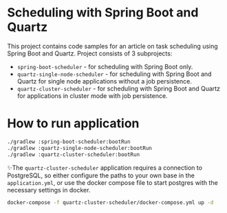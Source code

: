 # Scheduling with Spring Boot and Quartz
This project contains code samples for an article on task scheduling using Spring Boot and Quartz.
Project consists of 3 subprojects:
- `spring-boot-scheduler` - for scheduling with Spring Boot only.
- `quartz-single-node-scheduler` - for scheduling with Spring Boot and Quartz for single node applications without a job persistence.
- `quartz-cluster-scheduler` - for scheduling with Spring Boot and Quartz for applications in cluster mode with job persistence.

# How to run application
```bash
./gradlew :spring-boot-scheduler:bootRun
./gradlew :quartz-single-node-scheduler:bootRun
./gradlew :quartz-cluster-scheduler:bootRun
```

✨The `quartz-cluster-scheduler` application requires a connection to PostgreSQL, so either configure the paths
to your own base in the `application.yml`, or use the docker compose file to start postgres with the necessary settings in docker.
```bash
docker-compose -f quartz-cluster-scheduler/docker-compose.yml up -d
```
